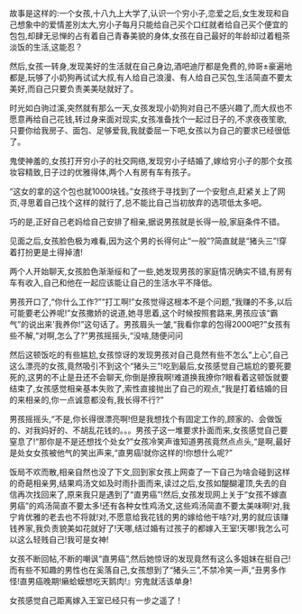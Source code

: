 ​		故事是这样的:一个女孩,十八九上大学了,认识一个穷小子,恋爱之后,女生发现和自己想象中的爱情差別太大,穷小子每月只能给自己买个口红就者给自己买个便宜的包包,却肆无忌惮的占有着自己青春美貌的身体,女孩在自己最好的年龄却过着粗茶淡饭的生活,这能忍？

​		然后,女孩一转身,发现美好的生活就在自己身边,酒吧迪厅都是免费的,帅哥±豪遍地都是,玩够了小奶狗再试试大叔,有人给自己浪漫、有人给自己买包,生活简直不要太美好,而自己只要负责美美哒就好了。

​		时光如白驹过溪,突然就有那么一天,女孩发现小奶狗对自己不感兴趣了,而大叔也不愿意再给自己花钱,转过身来面对现实,女孩准备找个一起过日子的,不求夜夜笙歌,只要你给我房子、面包、足够爱我,我就委屈一下吧,女孩以为自己的要求已经很低了。

鬼使神羞的,女孩打开穷小子的社交网络,发现穷小子结婚了,嫁给穷小子的那个女孩妆容精致,日子过的优雅得体,两个人有房有车有孩子。

​		“这女的拿的这个包也就1000块钱。”女孩终于寻找到了一个安慰点,赶紧关上了网页,寻思着自己找个这样的就行了,总不能比自己当初放弃的选项低太多吧。

巧的是,正好自己老妈给自己安排了相亲,据说男孩就是长得一般,家庭条件不错。

见面之后,女孩脸色极为难看,因为这个男的长得何止“一般”?简直就是“猪头三”!穿着打扮更是土得掉渣!

两个人开始聊天,女孩脸色渐渐绥和了一些,她发现男孩的家庭情况确实不错,有房有车有收入,自己和他在一起应该能让自己的生活水平不降低。

​		男孩开口了,“你什么工作?”“打工啊!”女孩觉得这根本不是个问题,“我赚的不多,以后可能要老公养呢!”女孩撒娇的说道,她寻思着,这个时候按照套路来,男孩应该“霸气”的说出来'我养你!”这句话了。男孩眉头一皱,“我看你拿的包得2000吧?”女孩有些不解,“对啊,怎么了?”男孩摇摇头,“没啥,随便问问

​		然后这顿饭吃的有些尴尬,女孩惊讶的发现男孩对自己竟然有些不怎么“上心”,自己这么漂亮的女孩,竟然吸引不到这个“猪头三”!吃到最后,女孩感觉自己尴尬的要死要死的,这男的不止是丑还不会聊天,你倒是撩我啊!难道换我撩你?眼看着这顿饭就要结束了,女孩感觉相亲基本失败了,索性直接抛出了自己的观点,“我是打着结婚的目的来相亲的,你一点诚意都没有,我长得不行?”

​		男孩摇摇头,“不是,你长得很漂亮啊!但是我想找个有固定工作的,顾家的、会做饭的、对我妈好的、不胡乱花钱的。。。男孩子这一堆要求扑面而来,女孩感觉自己要窒息了!“那你是不是还想找个处女?”女孩冷笑声谁知道男孩竟然点点头,“是啊,最好是处女女孩被他气的笑出声来,“直男癌!就你这样的!你想什么呢?”

​		饭局不欢而散,相亲自然也没了下文,回到家女孩上网查了一下自己为啥会碰到这样的奇葩相亲男,结果鸡汤文如及时雨扑面而来,读过之后,女孩如醍醐灌顶,失去的自信再次找回来了,原来我只是遇到了“直男癌”!然后,女孩发现网上关于“女孩不嫁直男癌”的鸡汤简直不要太多!还有各种女性鸡汤文,这些鸡汤简直不要太美味啊!对,我宁肯优雅的老去也不将就!对,不愿意给我花钱的男的嫁给他干啥?对,男的就应该赚钱养家,我负责貌美如花就好了!天哪,结过婚有过孩子的都嫁入王室!天哪!我怎么可以这么轻贱自己!我可是女神!

​		女孩不断回帖,不断的嘲讽“直男癌”,然后她惊讶的发现竟然有这么多姐妹在挺自己!而有些不知趣的男性也在奚落自己,女孩想到了“猪头三”,不禁冷笑一声,“丑男多作怪!直男癌晚期!癞蛤蟆想吃天鹅肉!』穷鬼就活该单身!

女孩感觉自己距离嫁入王室已经只有一步之遥了！